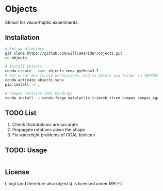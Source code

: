 # Objects

Stimuli for visuo-haptic experiments.

## Installation

```bash
# Set up directory
git clone https://github.com/williamsnider/objects.git
cd objects

# Install objects
conda create --name objects_venv python=3.7
# Got error due to pip permissions, had to delete pip folder in %APPDATA%\LOCAL
conda activate objects_venv
pip install -e .

# Compas contains CGAL bindings
conda install -c conda-forge matplotlib trimesh rtree compas compas_cgal igl shapely opencv ipython ipykernel ipympl black pytest --yes
```
## TODO List
1. Check thatrotations are accurate
2. Propagate rotations down the shape
3. Fix watertight problems of CGAL boolean
   
## TODO: Usage

```python
```

## License
Libigl (and therefore also objects) is licensed under MPL-2.